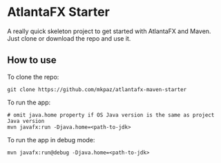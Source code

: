 # AtlantaFX Starter

A really quick skeleton project to get started with AtlantaFX and Maven. Just clone or download the repo and use it.

## How to use

To clone the repo:

```shell
git clone https://github.com/mkpaz/atlantafx-maven-starter
```

To run the app:

```shell
# omit java.home property if OS Java version is the same as project Java version
mvn javafx:run -Djava.home=<path-to-jdk>
```

To run the app in debug mode:

```shell
mvn javafx:run@debug -Djava.home=<path-to-jdk>
```
